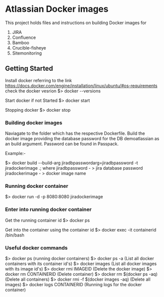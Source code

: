 # Atlassian Docker images

This project holds files and instructions on building Docker images for
  1. JIRA
  2. Confluence
  3. Bamboo
  4. Crucible-fisheye
  5. Sitemonitoring

## Getting Started

Install docker referring to the link https://docs.docker.com/engine/installation/linux/ubuntu/#os-requirements
check the docker vesrion
 $> docker --versions

 Start docker if not Started
 $> docker start

 Stopping docker
 $> docker stop


### Building docker images

Naviagate to the folder which has the respective Dockerfile.
Build the docker image providing the database password for the DB demoatlassian as an build argument. Password can be found in Passpack.

Example:-

 $> docker build --build-arg jiradbpasswordarg=jiradbpassword -t jiradockerimage .;
    where jiradbpassword - > jira database password
          jiradockerimage - > docker image name

### Running docker container

  $> docker run -d -p 8080:8080 jiradockerimage

### Enter into running docker container  

 Get the running container id
  $> docker ps

 Get into the container using the container id
  $> docker exec -it containerid /bin/bash  

### Useful docker commands
  $> docker ps (running docker containers)
  $> docker ps -a (List all docker containers with its container id's)
  $> docker images (List all docker images with its image id's)
  $> docker rmi IMAGEID (Delete the docker image)
  $> docker rm CONTAINERID (Delete container)
  $> docker rm $(docker ps -aq) (Delete all containers)
  $> docker rmi -f $(docker images -aq) (Delete all images)
  $> docker logs CONTAINERID (Running logs for the docker container)
